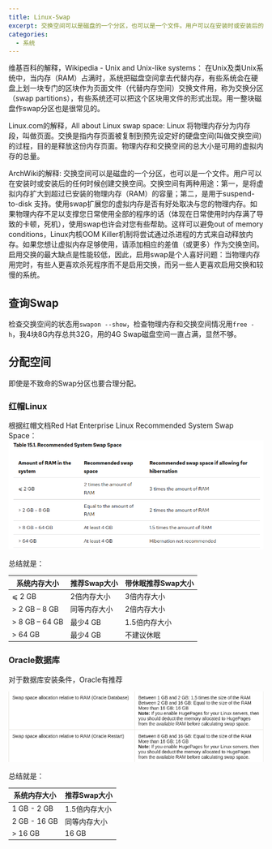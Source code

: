 ```yaml
---
title: Linux-Swap
excerpt: 交换空间可以是磁盘的一个分区，也可以是一个文件。用户可以在安装时或安装后的任何时候创建交换空间。使用swap扩展您的虚拟内存是否有好处取决与您的物理内存。
categories:
  - 系统
---
```


维基百科的解释，Wikipedia - Unix and Unix-like systems：
在Unix及类Unix系统中，当内存（RAM）占满时，系统把磁盘空间拿去代替内存，有些系统会在硬盘上划一块专门的区块作为页面文件（代替内存空间）交换文件用，称为交换分区（swap partitions），有些系统还可以把这个区块用文件的形式出现。用一整块磁盘作swap分区也是很常见的。

Linux.com的解释，All about Linux swap space:
Linux 将物理内存分为内存段，叫做页面。交换是指内存页面被复制到预先设定好的硬盘空间(叫做交换空间)的过程，目的是释放这份内存页面。物理内存和交换空间的总大小是可用的虚拟内存的总量。

ArchWiki的解释:
交换空间可以是磁盘的一个分区，也可以是一个文件。用户可以在安装时或安装后的任何时候创建交换空间。交换空间有两种用途：第一，是将虚拟内存扩大到超过已安装的物理内存（RAM）的容量；第二，是用于suspend-to-disk 支持。使用swap扩展您的虚拟内存是否有好处取决与您的物理内存。如果物理内存不足以支撑您日常使用全部的程序的话（体现在日常使用时内存满了导致的卡顿，死机），使用swap也许会对您有些帮助。这样可以避免out of memory conditions，Linux内核OOM Killer机制将尝试通过杀进程的方式来自动释放内存。如果您想让虚拟内存足够使用，请添加相应的差值（或更多）作为交换空间。启用交换的最大缺点是性能较低，因此，启用swap是个人喜好问题：当物理内存用完时，有些人更喜欢杀死程序而不是启用交换，而另一些人更喜欢启用交换和较慢的系统。

## 查询Swap

检查交换空间的状态用`swapon --show`，检查物理内存和交换空间情况用`free -h`，我4块8G内存总共32G，用的4G Swap磁盘空间一直占满，显然不够。

## 分配空间
即使是不致命的Swap分区也要合理分配。

### 红帽Linux
根据红帽文档Red Hat Enterprise Linux Recommended System Swap Space：
![红帽文档推荐Swap大小](../img/red_hat_recommended_system_swap_space.png)

总结就是：

| 系统内存大小         | 推荐Swap大小 | 带休眠推荐Swap大小 |
|----------------|----------|-------------|
| ⩽ 2 GB         | 2倍内存大小   | 3倍内存大小      |
| > 2 GB – 8 GB  | 同等内存大小   | 2倍内存大小      |
| > 8 GB – 64 GB | 最少4 GB   | 1.5倍内存大小    |
| > 64 GB        | 最少4 GB   | 不建议休眠       |

### Oracle数据库
对于数据库安装条件，Oracle有推荐

![Oracle数据库安装推荐Swap大小](../img/server_configuration_checklist_for_oracle_database.png)

总结就是：

| 系统内存大小       | 推荐Swap大小 |
|--------------|----------|
| 1 GB - 2 GB  | 1.5倍内存大小 |
| 2 GB - 16 GB | 同等内存大小   |
| > 16 GB      | 16 GB    |
